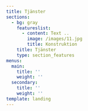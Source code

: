 ```yaml
---
title: Tjänster
sections:
  - bg: gray
    featureslist:
      - content: Text ..
        image: /images/11.jpg
        title: Konstruktion
    title: Tjänster
    type: section_features
menus:
  main:
    title: ''
    weight: ''
  secondary:
    title: ''
    weight: ''
template: landing
---
```


